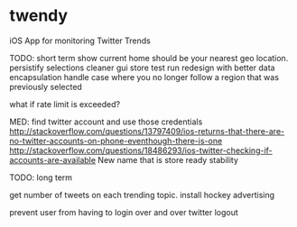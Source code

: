 # twendy
iOS App for monitoring Twitter Trends

TODO: short term
show current 
home should be your nearest geo location.
persistify selections
cleaner gui
store test run
redesign with better data encapsulation
handle case where you no longer follow a region that was previously selected

what if rate limit is exceeded?

MED:
find twitter account and use those credentials
http://stackoverflow.com/questions/13797409/ios-returns-that-there-are-no-twitter-accounts-on-phone-eventhough-there-is-one
http://stackoverflow.com/questions/18486293/ios-twitter-checking-if-accounts-are-available
New name that is store ready
stability


TODO: long term

get number of tweets on each trending topic.
install hockey
advertising

prevent user from having to login over and over
twitter logout

